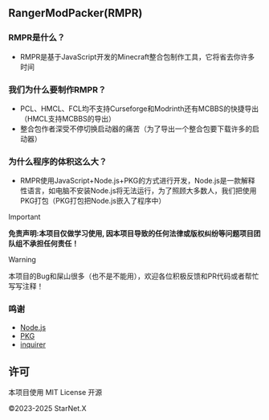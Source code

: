 ## RangerModPacker(RMPR)
### RMPR是什么？
- RMPR是基于JavaScript开发的Minecraft整合包制作工具，它将省去你许多时间
### 我们为什么要制作RMPR？
- PCL、HMCL、FCL均不支持Curseforge和Modrinth还有MCBBS的快捷导出（HMCL支持MCBBS的导出）
- 整合包作者深受不停切换启动器的痛苦（为了导出一个整合包要下载许多的启动器）
### 为什么程序的体积这么大？
- RMPR使用JavaScript+Node.js+PKG的方式进行开发，Node.js是一款解释性语言，如电脑不安装Node.js将无法运行，为了照顾大多数人，我们把使用PKG打包（PKG打包把Node.js嵌入了程序中）

> [!IMPORTANT]
> **免责声明:本项目仅做学习使用, 因本项目导致的任何法律或版权纠纷等问题项目团队组不承担任何责任！**

> [!WARNING]
> 本项目的Bug和屎山很多（也不是不能用），欢迎各位积极反馈和PR代码或者帮忙写写注释！

### 鸣谢
* [Node.js](https://nodejs.org/zh-cn)
* [PKG](https://www.npmjs.com/package/pkg)
* [inquirer](https://www.npmjs.com/package/inquirer)

## 许可

本项目使用 MIT License 开源

©2023-2025 StarNet.X



